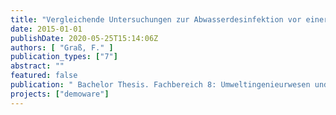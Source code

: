 ```yaml
---
title: "Vergleichende Untersuchungen zur Abwasserdesinfektion vor einer Nutzung als Bewässerungswasser"
date: 2015-01-01
publishDate: 2020-05-25T15:14:06Z
authors: [ "Graß, F." ]
publication_types: ["7"]
abstract: ""
featured: false
publication: " Bachelor Thesis. Fachbereich 8: Umweltingenieurwesen und Angewandte Informatik. Hochschule Ostwestfalen-Lippe"
projects: ["demoware"]
---
```


